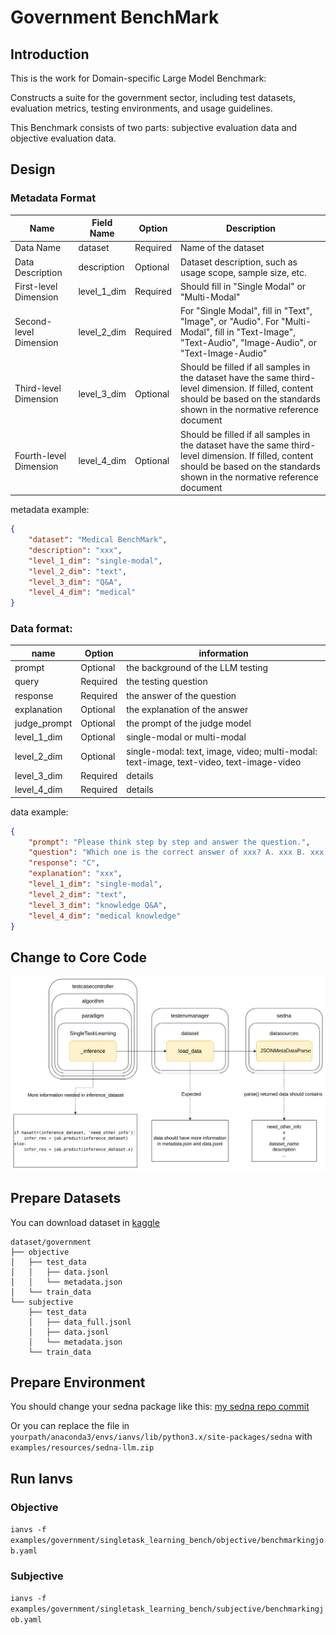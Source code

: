 # Government BenchMark

## Introduction

This is the work for Domain-specific Large Model Benchmark:

Constructs a suite for the government sector, including test datasets, evaluation metrics, testing environments, and usage guidelines.

This Benchmark consists of two parts: subjective evaluation data and objective evaluation data.

## Design

### Metadata Format

| Name | Field Name | Option | Description |
| --- | --- | --- | --- |
| Data Name | dataset |  Required | Name of the dataset |
| Data Description | description | Optional | Dataset description, such as usage scope, sample size, etc. |
| First-level Dimension | level_1_dim | Required | Should fill in "Single Modal" or "Multi-Modal" |
| Second-level Dimension | level_2_dim | Required | For "Single Modal", fill in "Text", "Image", or "Audio". For "Multi-Modal", fill in "Text-Image", "Text-Audio", "Image-Audio", or "Text-Image-Audio" |
| Third-level Dimension | level_3_dim | Optional | Should be filled if all samples in the dataset have the same third-level dimension. If filled, content should be based on the standards shown in the normative reference document |
| Fourth-level Dimension | level_4_dim | Optional | Should be filled if all samples in the dataset have the same third-level dimension. If filled, content should be based on the standards shown in the normative reference document |

metadata example:

```json
{
    "dataset": "Medical BenchMark",
    "description": "xxx",
    "level_1_dim": "single-modal",
    "level_2_dim": "text",
    "level_3_dim": "Q&A",
    "level_4_dim": "medical"
}
```

### Data format:

|name|Option|information|
|---|---|---|
|prompt|Optional|the background of the LLM testing|
|query|Required|the testing question|
|response|Required|the answer of the question|
|explanation|Optional|the explanation of the answer|
|judge_prompt|Optional|the prompt of the judge model|
|level_1_dim|Optional|single-modal or multi-modal|
|level_2_dim|Optional|single-modal: text, image, video; multi-modal: text-image, text-video, text-image-video|
|level_3_dim|Required|details|
|level_4_dim|Required|details|

data example:

```json
{
    "prompt": "Please think step by step and answer the question.",
    "question": "Which one is the correct answer of xxx? A. xxx B. xxx C. xxx D. xxx",
    "response": "C",
    "explanation": "xxx",
    "level_1_dim": "single-modal",
    "level_2_dim": "text",
    "level_3_dim": "knowledge Q&A",
    "level_4_dim": "medical knowledge"
}
```


## Change to Core Code

![](./imgs/structure.png)

## Prepare Datasets

You can download dataset in [kaggle](https://www.kaggle.com/datasets/kubeedgeianvs/the-government-affairs-dataset-govaff/data?select=government_benchmark)

```
dataset/government
├── objective
│   ├── test_data
│   │   ├── data.jsonl
│   │   └── metadata.json
│   └── train_data
└── subjective
    ├── test_data
    │   ├── data_full.jsonl
    │   ├── data.jsonl
    │   └── metadata.json
    └── train_data
```

## Prepare Environment

You should change your sedna package like this: [my sedna repo commit](https://github.com/IcyFeather233/sedna/commit/e13b82363c03dc771fca4922a24798554ca32a9f)

Or you can replace the file in `yourpath/anaconda3/envs/ianvs/lib/python3.x/site-packages/sedna` with `examples/resources/sedna-llm.zip`

## Run Ianvs

### Objective

`ianvs -f examples/government/singletask_learning_bench/objective/benchmarkingjob.yaml`

### Subjective

`ianvs -f examples/government/singletask_learning_bench/subjective/benchmarkingjob.yaml`